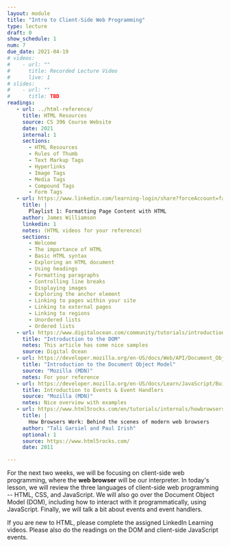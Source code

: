 ```yaml
---
layout: module
title: "Intro to Client-Side Web Programming"
type: lecture
draft: 0
show_schedule: 1
num: 7
due_date: 2021-04-19
# videos: 
#    - url: ""
#      title: Recorded Lecture Video
#      live: 1
# slides:
#    - url: ""
#      title: TBD
readings:
   - url: ../html-reference/
     title: HTML Resources
     source: CS 396 Course Website
     date: 2021
     internal: 1
     sections:
       - HTML Resources
       - Rules of Thumb
       - Text Markup Tags
       - Hyperlinks
       - Image Tags
       - Media Tags
       - Compound Tags
       - Form Tags
   - url: https://www.linkedin.com/learning-login/share?forceAccount=false&redirect=https%3A%2F%2Fwww.linkedin.com%2Flearning%2Fcollections%2F6619359376505401345%3Ftrk%3Dshare_collection_url&account=75814418
     title: |
       Playlist 1: Formatting Page Content with HTML 
     author: James Williamson
     linkedin: 1
     notes: (HTML videos for your reference)
     sections:
       - Welcome
       - The importance of HTML
       - Basic HTML syntax
       - Exploring an HTML document
       - Using headings
       - Formatting paragraphs
       - Controlling line breaks
       - Displaying images
       - Exploring the anchor element
       - Linking to pages within your site
       - Linking to external pages
       - Linking to regions
       - Unordered lists
       - Ordered lists
   - url: https://www.digitalocean.com/community/tutorials/introduction-to-the-dom
     title: "Introduction to the DOM"
     notes: This article has some nice samples
     source: Digital Ocean
   - url: https://developer.mozilla.org/en-US/docs/Web/API/Document_Object_Model/Introduction
     title: "Introduction to the Document Object Model"
     source: "Mozilla (MDN)"
     notes: For your reference
   - url: https://developer.mozilla.org/en-US/docs/Learn/JavaScript/Building_blocks/Events
     title: Introduction to Events & Event Handlers
     source: "Mozilla (MDN)"
     notes: Nice overview with examples
   - url: https://www.html5rocks.com/en/tutorials/internals/howbrowserswork/
     title: |
       How Browsers Work: Behind the scenes of modern web browsers
     author: "Tali Garsiel and Paul Irish"
     optional: 1
     source: https://www.html5rocks.com/
     date: 2011

---
```


For the next two weeks, we will be focusing on client-side web programming, where the **web browser** will be our interpreter. In today's lesson, we will review the three languages of client-side web programming -- HTML, CSS, and JavaScript. We will also go over the Document Object Model (DOM), including how to interact with it programmatically, using JavaScript. Finally, we will talk a bit about events and event handlers. 

If you are new to HTML, please complete the assigned LinkedIn Learning videos. Please also do the readings on the DOM and client-side JavaScript events.